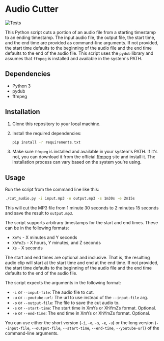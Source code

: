 # Audio Cutter
![Tests](https://github.com/Wyrine/audio-cutter/actions/workflows/.github/workflows/test.yml/badge.svg?branch=main)

This Python script cuts a portion of an audio file from a starting timestamp to an ending timestamp. The input audio file, the output file, the start time, and the end time are provided as command-line arguments. If not provided, the start time defaults to the beginning of the audio file and the end time defaults to the end of the audio file. This script uses the `pydub` library and assumes that `ffmpeg` is installed and available in the system's PATH.

## Dependencies

- Python 3
- pydub
- ffmpeg

## Installation

1. Clone this repository to your local machine.
2. Install the required dependencies:

    ```bash
    pip install -r requirements.txt
    ```

3. Make sure `ffmpeg` is installed and available in your system's PATH. If it's not, you can download it from the official [ffmpeg](https://www.ffmpeg.org/) site and install it. The installation process can vary based on the system you're using.

## Usage

Run the script from the command line like this:

```bash
./cut_audio.py -i input.mp3 -o output.mp3 -s 1m30s -e 2m15s
```

This will cut the MP3 file from 1 minute 30 seconds to 2 minutes 15 seconds and save the result to `output.mp3`.

The script supports arbitrary timestamps for the start and end times. These can be in the following formats:

* `XmYs` - X minutes and Y seconds
* `XhYmZs` - X hours, Y minutes, and Z seconds
* `Xs` - X seconds

The start and end times are optional and inclusive. That is, the resulting audio clip will start at the start time and end at the end time. If not provided, the start time defaults to the beginning of the audio file and the end time defaults to the end of the audio file.

The script expects the arguments in the following format:

* `-i` or `--input-file`: The audio file to cut.
* `-u` or `--youtube-url`: The url to use instead of the `--input-file` arg.
* `-o` or `--output-file`: The file to save the cut audio to.
* `-s` or `--start-time`: The start time in XmYs or XhYmZs format. Optional.
* `-e` or `--end-time`: The end time in XmYs or XhYmZs format. Optional.

You can use either the short version (`-i`, `-o`, `-s`, `-e`, `-u`) or the long version (`--input-file`, `--output-file`, `--start-time`, `--end-time`, `--youtube-url`) of the command-line arguments.
